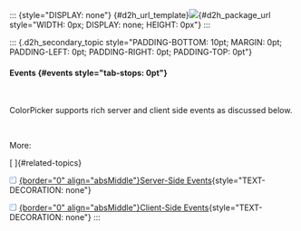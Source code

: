 ::: {style="DISPLAY: none"}
[](ms-xhelp:///?Id=d2h_url_template){#d2h_url_template}![](!package_url!){#d2h_package_url style="WIDTH: 0px; DISPLAY: none; HEIGHT: 0px"}
:::

::: {.d2h_secondary_topic style="PADDING-BOTTOM: 10pt; MARGIN: 0pt; PADDING-LEFT: 0pt; PADDING-RIGHT: 0pt; PADDING-TOP: 0pt"}
#### Events {#events style="tab-stops: 0pt"}

 

ColorPicker supports rich server and client side events as discussed below.

 

More:

[ ]{#related-topics}

[![](button.gif){border="0" align="absMiddle"}Server-Side Events](ms-xhelp:///?Id=4cdf1600-a143-4d30-8966-a8c66957c537){style="TEXT-DECORATION: none"}

[![](button.gif){border="0" align="absMiddle"}Client-Side Events](ms-xhelp:///?Id=37689111-bf25-47d5-b386-4c0bc3dbf2bd){style="TEXT-DECORATION: none"}
:::
